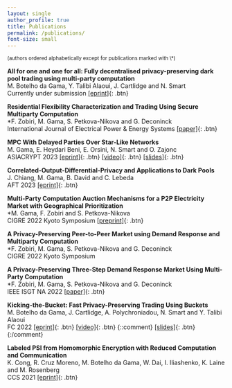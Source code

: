 ```yaml
---
layout: single
author_profile: true
title: Publications
permalink: /publications/
font-size: small
---
```


<small>
(authors ordered alphabetically except for publications marked with \*)
</small>

**All for one and one for all: Fully decentralised privacy-preserving dark pool trading using multi-party computation**\
M. Botelho da Gama, Y. Talibi Alaoui, J. Cartlidge and N. Smart\
Currently under submission
[[eprint]](https://eprint.iacr.org/2022/923){: .btn}


**Residential Flexibility Characterization and Trading Using Secure Multiparty Computation**\
\*F. Zobiri, M. Gama, S. Petkova-Nikova and G. Deconinck\
International Journal of Electrical Power & Energy Systems
[[paper]](https://www.sciencedirect.com/science/article/pii/S0142061523006610){: .btn}


**MPC With Delayed Parties Over Star-Like Networks**\
M. Gama, E. Heydari Beni, E. Orsini, N. Smart and O. Zajonc\
ASIACRYPT 2023
[[eprint]](https://eprint.iacr.org/2023/096){: .btn} [[video]](https://youtu.be/TGYsAmcTZPg?si=qdtB2mRnBwNNo6rv){: .btn} 
[[slides]](https://mmargama.github.io/slides/relays.pdf){: .btn}


**Correlated-Output-Differential-Privacy and Applications to Dark Pools**\
J. Chiang, M. Gama, B. David and C. Lebeda\
AFT 2023
[[eprint]](https://eprint.iacr.org/2023/943){: .btn}
 

**Multi-Party Computation Auction Mechanisms for a P2P Electricity Market with Geographical Prioritization**\
\*M. Gama, F. Zobiri and S. Petkova-Nikova\
CIGRE 2022 Kyoto Symposium
[[preprint]](https://cosicdatabase.esat.kuleuven.be/backend/publications/files/conferencepaper/3526){: .btn}


**A Privacy-Preserving Peer-to-Peer Market using Demand Response and Multiparty Computation**\
\*F. Zobiri, M. Gama, S. Petkova-Nikova and G. Deconinck\
CIGRE 2022 Kyoto Symposium


**A Privacy-Preserving Three-Step Demand Response Market Using Multi-Party Computation**\
\*F. Zobiri, M. Gama, S. Petkova-Nikova and G. Deconinck\
IEEE ISGT NA 2022
[[paper]](https://ieeexplore.ieee.org/document/9817546){: .btn}


**Kicking-the-Bucket: Fast Privacy-Preserving Trading Using Buckets**\
M. Botelho da Gama, J. Cartlidge, A. Polychroniadou, N. Smart and Y. Talibi Alaoui\
FC 2022
[[eprint]](https://eprint.iacr.org/2021/1549){: .btn} [[video]](https://youtu.be/_Puji2Q51y4?si=8KjHk8bWNuf1Tvgp){: .btn} 
{::comment}
[[slides]](https://eprint.iacr.org/2022/923){: .btn}
{:/comment}


**Labeled PSI from Homomorphic Encryption with Reduced Computation and Communication**\
K. Cong, R. Cruz Moreno, M. Botelho da Gama, W. Dai, I. Iliashenko, K. Laine and M. Rosenberg\
CCS 2021
[[eprint]](https://eprint.iacr.org/2021/1116){: .btn}




